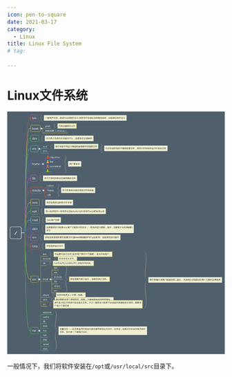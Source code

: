 ```yaml
---
icon: pen-to-square
date: 2021-03-17
category:
  - Linux
title: Linux File System
# tag:

---
```


# Linux文件系统


![image.png](/assets/images/LinuxFileSystem-20240318-0001.png)

一般情况下，我们将软件安装在`/opt`或`/usr/local/src`目录下。

